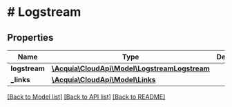 # # Logstream

## Properties

Name | Type | Description | Notes
------------ | ------------- | ------------- | -------------
**logstream** | [**\Acquia\CloudApi\Model\LogstreamLogstream**](LogstreamLogstream.md) |  |
**_links** | [**\Acquia\CloudApi\Model\Links**](Links.md) |  |

[[Back to Model list]](../../README.md#models) [[Back to API list]](../../README.md#endpoints) [[Back to README]](../../README.md)
